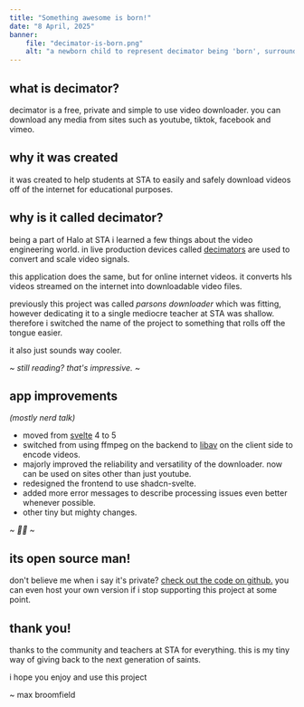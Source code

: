 ```yaml
---
title: "Something awesome is born!"
date: "8 April, 2025"
banner:
    file: "decimator-is-born.png"
    alt: "a newborn child to represent decimator being 'born', surrounded by tiktok and youtube icons"
---
```


## what is decimator?
decimator is a free, private and simple to use video downloader. you can download any media from sites such as youtube, tiktok, facebook and vimeo.

## why it was created
it was created to help students at STA to easily and safely download videos off of the internet for educational purposes.

## why is it called decimator?
being a part of Halo at STA i learned a few things about the video engineering world.
in live production devices called [decimators](https://decimator.com/) are used to convert and scale video signals.

this application does the same, but for online internet videos. it converts hls videos streamed on the internet into downloadable video files.

previously this project was called *parsons downloader* which was fitting, however dedicating it to a single mediocre teacher at STA was shallow.
therefore i switched the name of the project to something that rolls off the tongue easier.

it also just sounds way cooler.

*~ still reading? that's impressive. ~*

## app improvements
*(mostly nerd talk)*
- moved from [svelte](https://svelte.dev) 4 to 5
- switched from using ffmpeg on the backend to [libav](https://github.com/libav/libav) on the client side to encode videos.
- majorly improved the reliability and versatility of the downloader. now can be used on sites other than just youtube.
- redesigned the frontend to use shadcn-svelte.
- added more error messages to describe processing issues even better whenever possible.
- other tiny but mighty changes.

*~ 🦆🔜 ~*

## its open source man!
don't believe me when i say it's private? [check out the code on github.](https://github.com/MaxBroome/decimator)
you can even host your own version if i stop supporting this project at some point.

## thank you!
thanks to the community and teachers at STA for everything. this is my tiny way of giving back to the next generation of saints.

i hope you enjoy and use this project

\~ max broomfield